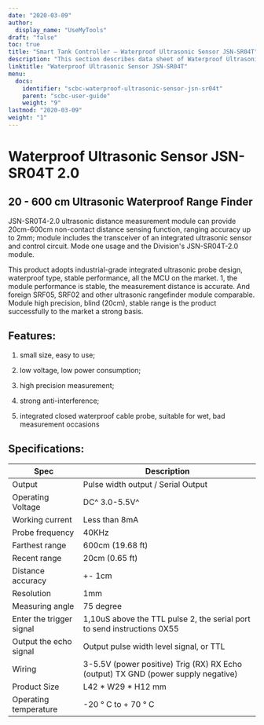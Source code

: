 ```yaml
---
date: "2020-03-09"
author:
  display_name: "UseMyTools"
draft: "false"
toc: true
title: "Smart Tank Controller – Waterproof Ultrasonic Sensor JSN-SR04T"
description: "This section describes data sheet of Waterproof Ultrasonic Sensor JSN-SR04T used at Smart water storage tank level Controller and monitor."
linktitle: "Waterproof Ultrasonic Sensor JSN-SR04T"
menu:
  docs:
    identifier: "scbc-waterproof-ultrasonic-sensor-jsn-sr04t"
    parent: "scbc-user-guide"
    weight: "9"
lastmod: "2020-03-09"
weight: "1"
---
```



# Waterproof Ultrasonic Sensor JSN-SR04T 2.0 #


## 20 - 600 cm Ultrasonic Waterproof Range Finder

JSN-SR0T4-2.0 ultrasonic distance measurement module can provide 20cm-600cm non-contact distance
sensing function, ranging accuracy up to 2mm; module includes the transceiver of an integrated ultrasonic
sensor and control circuit. Mode one usage and the Division's JSN-SR04T-2.0 module.

This product adopts industrial-grade integrated ultrasonic probe design, waterproof type, stable
performance, all the MCU on the market. 1, the module performance is stable, the measurement distance
is accurate. And foreign SRF05, SRF02 and other ultrasonic rangefinder module comparable. Module high
precision, blind (20cm), stable range is the product successfully to the market a strong basis.

## Features:

1. small size, easy to use;

2. low voltage, low power consumption;

3. high precision measurement;

4. strong anti-interference;

5. integrated closed waterproof cable probe, suitable for wet, bad measurement occasions

## Specifications:

|   Spec          |  Description |
| ----------- | ----------- |
|    Output   | Pulse width output / Serial Output       |
|  Operating Voltage    | DC^ 3.0-5.5V^        |
|  Working current   | Less than 8mA        |
|  Probe frequency   | 40KHz        |
|  Farthest range   | 600cm (19.68 ft)       |
|  Recent range   | 20cm  (0.65 ft)      |
|  Distance accuracy   | +- 1cm        |
|  Resolution   | 1mm        |
|  Measuring angle   | 75 degree        |
|  Enter the trigger signal   | 1,10uS above the TTL pulse  2, the serial port to send instructions 0X55  |
|  Output the echo signal   | Output pulse width level signal, or TTL        |
|  Wiring   |  3-5.5V (power positive) Trig (RX) RX  Echo (output) TX GND (power supply negative) |
|  Product Size   | L42 * W29 * H12 mm        |
|  Operating temperature   | -20 ° C to + 70 ° C        |
